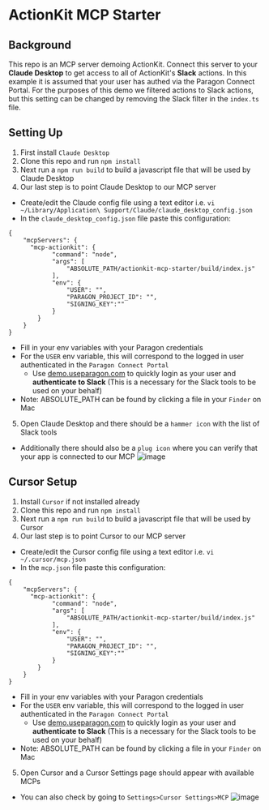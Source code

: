 # ActionKit MCP Starter

## Background
This repo is an MCP server demoing ActionKit. Connect this server to your **Claude Desktop** to get access to all of ActionKit's **Slack** actions.
In this example it is assumed that your user has authed via the Paragon Connect Portal.
For the purposes of this demo we filtered actions to Slack actions, but this setting can be changed by removing the Slack filter in 
the `index.ts` file.

## Setting Up
1) First install `Claude Desktop`
2) Clone this repo and run `npm install`
3) Next run a `npm run build` to build a javascript file that will be used by Claude Desktop
4) Our last step is to point Claude Desktop to our MCP server
* Create/edit the Claude config file using a text editor i.e. `vi ~/Library/Application\ Support/Claude/claude_desktop_config.json`
* In the `claude_desktop_config.json` file paste this configuration:
```
{
    "mcpServers": {
      "mcp-actionkit": {
            "command": "node",
            "args": [
                "ABSOLUTE_PATH/actionkit-mcp-starter/build/index.js"
            ],
            "env": {
                "USER": "",
                "PARAGON_PROJECT_ID": "",
                "SIGNING_KEY":""
            }
        }
    }
}
```
* Fill in your env variables with your Paragon credentials
* For the `USER` env variable, this will correspond to the logged in user authenticated in the `Paragon Connect Portal`
    * Use [demo.useparagon.com](https://demo.useparagon.com) to quickly login as your user and **authenticate to Slack** (This is a necessary for the Slack tools to be used on your behalf) 
* Note: ABSOLUTE_PATH can be found by <CMD> clicking a file in your `Finder` on Mac
5) Open Claude Desktop and there should be a `hammer icon` with the list of Slack tools
* Additionally there should also be a `plug icon` where you can verify that your app is connected to our MCP
![image](https://github.com/user-attachments/assets/ad738e67-150c-4744-a33b-7c68f334ca19)


## Cursor Setup
1) Install `Cursor` if not installed already
2) Clone this repo and run `npm install`
3) Next run a `npm run build` to build a javascript file that will be used by Cursor
4) Our last step is to point Cursor to our MCP server
* Create/edit the Cursor config file using a text editor i.e. `vi ~/.cursor/mcp.json`
* In the `mcp.json` file paste this configuration:
```
{
    "mcpServers": {
      "mcp-actionkit": {
            "command": "node",
            "args": [
                "ABSOLUTE_PATH/actionkit-mcp-starter/build/index.js"
            ],
            "env": {
                "USER": "",
                "PARAGON_PROJECT_ID": "",
                "SIGNING_KEY":""
            }
        }
    }
}
```
* Fill in your env variables with your Paragon credentials
* For the `USER` env variable, this will correspond to the logged in user authenticated in the `Paragon Connect Portal`
    * Use [demo.useparagon.com](https://demo.useparagon.com) to quickly login as your user and **authenticate to Slack** (This is a necessary for the Slack tools to be used on your behalf) 
* Note: ABSOLUTE_PATH can be found by <CMD> clicking a file in your `Finder` on Mac
5) Open Cursor and a Cursor Settings page should appear with available MCPs
  * You can also check by going to `Settings>Cursor Settings>MCP`
  ![image](https://github.com/user-attachments/assets/578b8bfc-c052-4a1a-9242-ac065bb01a45)

